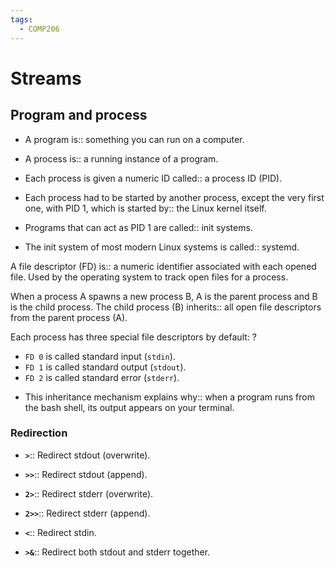 ```yaml
---
tags:
  - COMP206
---
```

# Streams

## Program and process
- A program is:: something you can run on a computer.
<!--SR:!2025-02-27,88,210-->
- A process is:: a running instance of a program.
<!--SR:!2024-12-10,56,250-->
- Each process is given a numeric ID called:: a process ID (PID).
<!--SR:!2025-01-10,77,270-->
- Each process had to be started by another process, except the very first one, with PID 1, which is started by:: the Linux kernel itself.
<!--SR:!2024-12-12,57,250-->
- Programs that can act as PID 1 are called:: init systems.
<!--SR:!2025-01-05,58,210-->
- The init system of most modern Linux systems is called:: systemd.
<!--SR:!2025-01-01,61,230-->

A file descriptor (FD) is:: a numeric identifier associated with each opened file. Used by the operating system to track open files for a process.
<!--SR:!2024-12-10,16,150-->

When a process A spawns a new process B, A is the parent process and B is the child process. The child process (B) inherits:: all open file descriptors from the parent process (A).
<!--SR:!2025-02-02,86,250-->

Each process has three special file descriptors by default:
?
  - `FD 0` is called standard input (`stdin`).
  - `FD 1` is called standard output (`stdout`).
  - `FD 2` is called standard error (`stderr`).
<!--SR:!2024-12-26,52,210-->

- This inheritance mechanism explains why:: when a program runs from the bash shell, its output appears on your terminal.
<!--SR:!2025-01-09,66,230-->

### Redirection
- **`>`**:: Redirect stdout (overwrite).
<!--SR:!2025-01-02,27,230-->
- **`>>`**:: Redirect stdout (append).
<!--SR:!2025-01-21,85,270-->
- **`2>`**:: Redirect stderr (overwrite).
<!--SR:!2024-12-09,54,250-->
- **`2>>`**:: Redirect stderr (append).
<!--SR:!2025-01-27,97,290-->
- **`<`**:: Redirect stdin.
<!--SR:!2025-01-31,91,270-->
- **`>&`**:: Redirect both stdout and stderr together.
<!--SR:!2024-12-12,19,190-->
